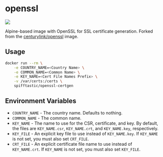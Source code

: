 openssl
=======

[![](https://badge.imagelayers.io/spifftastic/openssl-certgen.svg)](https://imagelayers.io/?images=spifftastic/openssl-certgen:latest 'Get your own badge on imagelayers.io')

Alpine-based image with OpenSSL for SSL certificate generation. Forked from the
[centurylink/openssl](https://github.com/CenturyLinkLabs/openssl) image.

Usage
-----
```sh
docker run --rm \
	-e COUNTRY_NAME=<Country Name> \
	-e COMMON_NAME=<Common Name> \
	-e KEY_NAME=<Cert File Names Prefix> \
	-v /var/certs:/certs \
	spifftastic/openssl-certgen
```

Environment Variables
---------------------
- `COUNTRY_NAME` - The country name. Defaults to nothing.
- `COMMON_NAME` - The common name.
- `KEY_NAME` - The name to use for the CSR, certificate, and key. By default,
  the files are `KEY_NAME.csr`, `KEY_NAME.crt`, and `KEY_NAME.key`,
  respectively.
- `KEY_FILE` - An explicit key file to use instead of `KEY_NAME.key`. If
  `KEY_NAME` is not set, you must also set `CRT_FILE`.
- `CRT_FILE` - An explicit certificate file name to use instead of
  `KEY_NAME.crt`. If `KEY_NAME` is not set, you must also set `KEY_FILE`.
